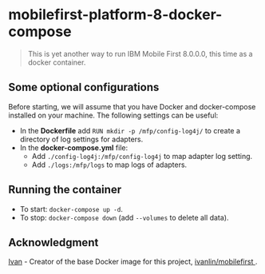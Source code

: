 # mobilefirst-platform-8-docker-compose

> This is yet another way to run IBM Mobile First 8.0.0.0, this time as a docker container.

## Some optional configurations

Before starting, we will assume that you have Docker and docker-compose installed on your machine. The following settings can be useful:

- In the **Dockerfile** add `RUN mkdir -p /mfp/config-log4j/` to create a directory of log settings for adapters.
- In the **docker-compose.yml** file:
    - Add `./config-log4j:/mfp/config-log4j` to map adapter log setting.
    - Add `./logs:/mfp/logs` to map logs of adapters.


## Running the container

- To start: `docker-compose up -d`.
- To stop: `docker-compose down` (add `--volumes` to delete all data).

## Acknowledgment

[Ivan](https://github.com/ivanlin) - Creator of the base Docker image for this project, [ivanlin/mobilefirst
](https://hub.docker.com/r/ivanlin/mobilefirst).